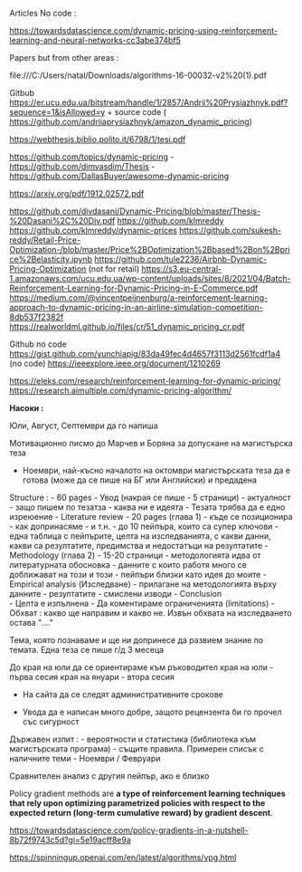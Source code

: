 

Articles No code :

https://towardsdatascience.com/dynamic-pricing-using-reinforcement-learning-and-neural-networks-cc3abe374bf5

Papers but from other areas :

file:///C:/Users/natal/Downloads/algorithms-16-00032-v2%20(1).pdf

Gitbub 
https://er.ucu.edu.ua/bitstream/handle/1/2857/Andrii%20Prysiazhnyk.pdf?sequence=1&isAllowed=y + source code ( https://github.com/andriiaprysiazhnyk/amazon_dynamic_pricing)

https://webthesis.biblio.polito.it/6798/1/tesi.pdf

https://github.com/topics/dynamic-pricing
	- https://github.com/dimvasdim/Thesis
	- 
https://github.com/DallasBuyer/awesome-dynamic-pricing

https://arxiv.org/pdf/1912.02572.pdf

https://github.com/divdasani/Dynamic-Pricing/blob/master/Thesis-%20Dasani%2C%20Div.pdf
https://github.com/klmreddy
https://github.com/klmreddy/dynamic-prices
https://github.com/sukesh-reddy/Retail-Price-Optimization-/blob/master/Price%2BOptimization%2Bbased%2Bon%2Bprice%2Belasticity.ipynb
https://github.com/tule2236/Airbnb-Dynamic-Pricing-Optimization (not for retail)
https://s3.eu-central-1.amazonaws.com/ucu.edu.ua/wp-content/uploads/sites/8/2021/04/Batch-Reinforcement-Learning-for-Dynamic-Pricing-in-E-Commerce.pdf
https://medium.com/@vincentpeijnenburg/a-reinforcement-learning-approach-to-dynamic-pricing-in-an-airline-simulation-competition-8db537f2382f
https://realworldml.github.io/files/cr/51_dynamic_pricing_cr.pdf

Github no code
https://gist.github.com/yunchiapig/83da49fec4d4657f3113d2561fcdf1a4 (no code)
https://ieeexplore.ieee.org/document/1210269

https://eleks.com/research/reinforcement-learning-for-dynamic-pricing/
https://research.aimultiple.com/dynamic-pricing-algorithm/


**Насоки :**

Юли, Август, Септември да го напиша

Мотивационно писмо до Марчев и Боряна за допускане на магистърска теза

- Ноември, най-късно началото на октомври магистърската теза да е готова (може да се пише на БГ или Английски) и предадена

Structure :
	- 60 pages
	- Увод (накрая се пише - 5 страници)
		- актуалност
		- защо пишем по тезатза
		- каква ни е идеята
		- Тезата трябва да е едно изреюение
	- Literature reviеw - 20 pages (глава 1)
		- къде се позиционира
		- как допринасяме 
		- и т.н.
		- до 10 пейпъра, които са супер ключови 
			- една таблица с пейпърите, целта на изследванията, с какви данни, какви са резултатите, предимства и недостатъци на резултатите
	- Methodology (глава 2) - 15-20 страници
			- методологията идва от литературната обосновка
			- данните с които работя много се доближават на този и този
			- пейпъри близки като идея до моите
	- Empirical analysis (Изследване) 
		- прилагане на методологията върху данните
		- резултатите
		- смислени изводи
	- Conclusion	
		- Целта е изпълнена
		- Да коментираме ограниченията (limitations)
	- Обхват : какво ще направим и какво не. Извън обхвата на изследването остава "...."
	
Тема, която познаваме и ще ни допринесе да развием знание по темата.
Една теза се пише г/д 3 месеца


До края на юли да се ориентираме към ръководител
края на юли - първа сесия
края на януари - втора сесия


- На сайта да се следят административните срокове

- Увода да е написан много добре, защото рецензента би го прочел със сигурност


Държавен изпит :
	- вероятности и статистика (библиотека към магистърската програма)
	- същите правила. Примерен списък с наличните теми
	- Ноември / Февруари
	
	
Сравнителен анализ с другия пейпър, ако е близко



Policy gradient methods are **a type of reinforcement learning techniques that rely upon optimizing parametrized policies with respect to the expected return (long-term cumulative reward) by gradient descent**.

https://towardsdatascience.com/policy-gradients-in-a-nutshell-8b72f9743c5d?gi=5e19acff8e9a


https://spinningup.openai.com/en/latest/algorithms/vpg.html

